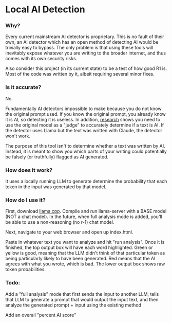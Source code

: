 # Local AI Detection
### Why?
Every current mainstream AI detector is proprietary. This is no fault of their own, an AI detector which has an open method of detecting AI would be trivially easy to bypass. The only problem is that using these tools will inevitably expose whatever you are writing to the broader internet, and thus comes with its own security risks.


Also consider this project (in its current state) to be a test of how good R1 is. Most of the code was written by it, albeit requiring several minor fixes.

### Is it accurate?
No.


Fundamentally AI detectors impossible to make because you do not know the original prompt used. If you know the original prompt, you already know it is AI, so detecting it is useless. In addition, [research](https://github.com/BaleChen/nlu-final-project/blob/main/NLU-final-paper.pdf) shows you need to use the original model as a "judge" to accurately determine if a text is AI. If the detector uses Llama but the text was written with Claude, the detector won't work. 


The purpose of this tool isn't to determine whether a text was written by AI. Instead, it is meant to show you which parts of your writing could potentially be falsely (or truthfully) flagged as AI generated.

### How does it work?
It uses a locally running LLM to generate determine the probability that each token in the input was generated by that model.


### How do I use it?
First, download [llama.cpp](https://github.com/ggerganov/llama.cpp). Compile and run llama-server with a BASE model (NOT a chat model). In the future, when full analysis mode is added, you'll be able to use a non-reasoning (no r-1) chat model.


Next, navigate to your web browser and open up index.html.


Paste in whatever text you want to analyze and hit "run analysis". Once it is finished, the top output box will have each word highlighted. Green or yellow is good, meaning that the LLM didn't think of that particular token as being particularly likely to have been generated. Red means that the AI agrees with what you wrote, which is bad. The lower output box shows raw token probabilities.


### Todo:
Add a "full analysis" mode that first sends the input to another LLM, tells that LLM to generate a prompt that would output the input text, and then analyze the generated prompt + input using the existing method


Add an overall "percent AI score"
